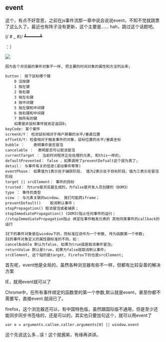 ## event

这个，有点不好意思，之前在js事件流那一章中说会说说event，不知不觉就跳票了这么久了。最近也有阵子没有更新，这个主要是...... hah，跳过这个话题吧。

(/ # _ #)/  ┻━━━━━┻  

：）


![](http://images2015.cnblogs.com/blog/1121217/201706/1121217-20170628120040039-217851359.png)

	因为各个浏览器的事件对象不一样, 把主要的时间对象的属性和方法列出来;

	button： 按下鼠标哪个键
		0 没按键
		1 按左键
		2 按右键
		3 按左右键
		4 按中间键
		5 按左键和中间键
		6 按右键和中间键
		7 按所有的键
		如果是非鼠标事件就肯定返回0;
	keyCode: 某个案件
	screenX/Y： 检测鼠标相对于用户屏幕的水平/垂直位置
	offsetX/Y: 检查相对于触发事件的对象，鼠标位置的水平/垂直坐标
	bubble ：    表明事件是否冒泡
	cancelable ：  表明是否可以取消冒泡
	currentTarget ： 当前时间程序正在处理的元素, 和this一样的;
	defaultPrevented： false ，如果调用了preventDefualt这个就为真了;
	detail： 与事件有关的信息(滚动事件等等)
	eventPhase： 如果值为1表示处于捕获阶段， 值为2表示处于目标阶段，值为三表示在冒泡阶段
	target || srcElement： 事件的目标
	trusted： 为ture是浏览器生成的，为false是开发人员创建的（DOM3）
	type ： 事件的类型
	view ： 与元素关联的window， 我们可能跨iframe；
	preventDefault()    取消默认事件；
	stopPropagation() 取消冒泡或者捕获；
	stopImmediatePropagation() (DOM3)阻止任何事件的运行；
	//stopImmediatePropagation阻止 绑定在事件触发元素的 其他同类事件的callback的运行

	IE下的事件对象是在window下的，而标准应该作为一个参数, 传为函数第一个参数;
	IE的事件对象定义的属性跟标准的不同，如：
	cancelBubble 默认为false, 如果为true就是取消事件冒泡;
	returnValue 默认是true，如果为false就取消默认事件;
	srcElement, 这个指的是target, Firefox下的也是srcElement;

首先呢，event他是全局的，虽然各种浏览器有些不一样，但都有比较妥善的解决方案

IE，就用event就可以了

Chrome中，在所有事件绑定的函数里的第一个参数,默认就是event，甚至你都不需要写，直接event.就阔已了。

firefox，这个浏览器还可以，有中国特色版，虽然跟国际版不通用，但是至少还能同步同步书签啥的，还是可以的，其实也只要加句这个，就可以用event了

    var e = arguments.callee.caller.arguments[0] || window.event

这个先说这么多...误！这个就酱紫，有缘再讲讲。

